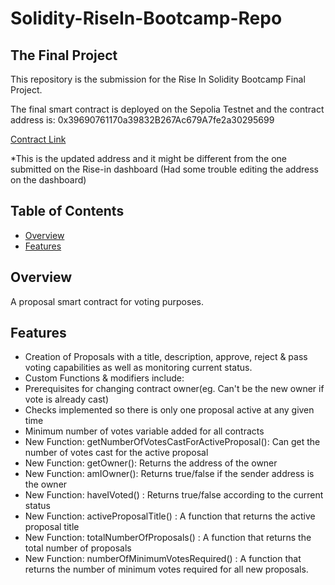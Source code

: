 # Solidity-RiseIn-Bootcamp-Repo

## The Final Project
This repository is the submission for the Rise In Solidity Bootcamp Final Project.

The final smart contract is deployed on the Sepolia Testnet and the contract address is: 
0x39690761170a39832B267Ac679A7fe2a30295699

[Contract Link](https://sepolia.etherscan.io/address/0x39690761170a39832b267ac679a7fe2a30295699#code)

*This is the updated  address and it might be different from the one submitted on the Rise-in dashboard (Had some trouble editing the address on the dashboard)

## Table of Contents

- [Overview](#overview)
- [Features](#features)

## Overview

A proposal smart contract for voting purposes.

## Features

- Creation of Proposals with a title, description, approve, reject & pass voting capabilities as well as monitoring current status.
- Custom Functions & modifiers include:
- Prerequisites for changing contract owner(eg. Can't be the new owner if vote is already cast)
- Checks implemented so there is only one proposal active at any given time
- Minimum number of votes variable added for all contracts
- New Function: getNumberOfVotesCastForActiveProposal(): Can get the number of votes cast for the active proposal
- New Function: getOwner(): Returns the address of the owner
- New Function: amIOwner(): Returns true/false if the sender address is the owner
- New Function: haveIVoted() : Returns true/false according to the current status
- New Function: activeProposalTitle() : A function that returns the active proposal title
- New Function: totalNumberOfProposals() : A function that returns the total number of proposals
- New Function: numberOfMinimumVotesRequired() : A function that returns the number of minimum votes required for all new proposals.

